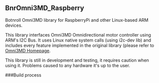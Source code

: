 ## BnrOmni3MD_Raspberry

Botnroll Omni3MD library for RaspberryPi and other Linux-based ARM devices.

This library interfaces Omni3MD Omnidirectional motor controller using ARM's I2C Bus. It uses Linux native system calls (using i2c-dev lib) and includes every feature implemented in the original library (please refer to [Omni3MD Homepage](http://botnroll.com/omni3md/). 

This library is still in development and testing, it requires caution when using it. Problems caused to any hardware it's up to the user.

###Build process
